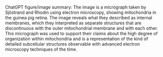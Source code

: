 ChatGPT figure/image summary: The image is a micrograph taken by Sjöstrand and Rhodin using electron microscopy, showing mitochondria in the guinea pig retina. The image reveals what they described as internal membranes, which they interpreted as separate structures that are discontinuous with the outer mitochondrial membrane and with each other. This micrograph was used to support their claims about the high degree of organization within mitochondria and is a representation of the kind of detailed subcellular structures observable with advanced electron microscopy techniques of the time.